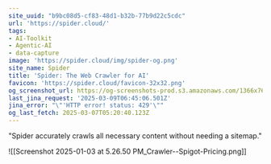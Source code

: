 ```yaml
---
site_uuid: "b9bc08d5-cf83-48d1-b32b-77b9d22c5cdc"
url: 'https://spider.cloud/'
tags:
- AI-Toolkit
- Agentic-AI
- data-capture
image: 'https://spider.cloud/img/spider-og.png'
site_name: Spider
title: 'Spider: The Web Crawler for AI'
favicon: 'https://spider.cloud/favicon-32x32.png'
og_screenshot_url: https://og-screenshots-prod.s3.amazonaws.com/1366x768/80/false/be57bd56b91fbfa06989e638a4fa532dabee04f351d10636501dcb4cfac7588f.jpeg
last_jina_request: '2025-03-09T06:45:06.501Z'
jina_error: "\"'HTTP error! status: 429'\""
og_last_fetch: 2025-03-07T05:20:40.123Z
---
```

"Spider accurately crawls all necessary content without needing a sitemap." 

![[Screenshot 2025-01-03 at 5.26.50 PM_Crawler--Spigot-Pricing.png]]
